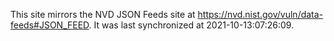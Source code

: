 This site mirrors the NVD JSON Feeds site at https://nvd.nist.gov/vuln/data-feeds#JSON_FEED. It was last synchronized at 2021-10-13:07:26:09.